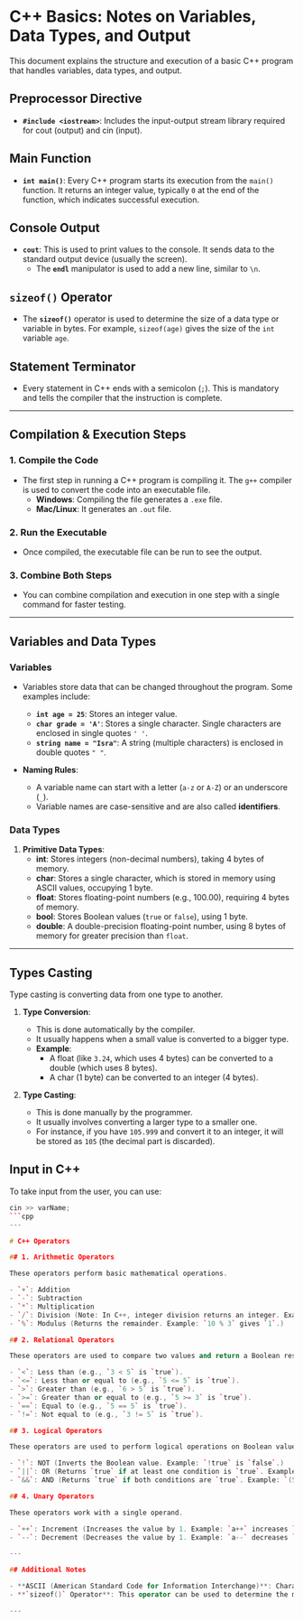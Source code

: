 # C++ Basics: Notes on Variables, Data Types, and Output

This document explains the structure and execution of a basic C++ program that handles variables, data types, and output.

## Preprocessor Directive

- **`#include <iostream>`**: Includes the input-output stream library required for cout (output) and cin (input).

## Main Function

- **`int main()`**: Every C++ program starts its execution from the `main()` function. It returns an integer value, typically `0` at the end of the function, which indicates successful execution.

## Console Output
- **`cout`**: This is used to print values to the console. It sends data to the standard output device (usually the screen).
  - The **`endl`** manipulator is used to add a new line, similar to `\n`.

## `sizeof()` Operator
- The **`sizeof()`** operator is used to determine the size of a data type or variable in bytes. For example, `sizeof(age)` gives the size of the `int` variable `age`.

## Statement Terminator
- Every statement in C++ ends with a semicolon (`;`). This is mandatory and tells the compiler that the instruction is complete.

---

## Compilation & Execution Steps

### 1. **Compile the Code**
- The first step in running a C++ program is compiling it. The `g++` compiler is used to convert the code into an executable file.
  - **Windows**: Compiling the file generates a `.exe` file.
  - **Mac/Linux**: It generates an `.out` file.

### 2. **Run the Executable**
- Once compiled, the executable file can be run to see the output.

### 3. **Combine Both Steps**
- You can combine compilation and execution in one step with a single command for faster testing.

---

## Variables and Data Types

### Variables
- Variables store data that can be changed throughout the program. Some examples include:
  - **`int age = 25`**: Stores an integer value.
  - **`char grade = 'A'`**: Stores a single character. Single characters are enclosed in single quotes `' '`.
  - **`string name = "Isra"`**: A string (multiple characters) is enclosed in double quotes `" "`.

- **Naming Rules**:
  - A variable name can start with a letter (`a-z` or `A-Z`) or an underscore (`_`).
  - Variable names are case-sensitive and are also called **identifiers**.

### Data Types

1. **Primitive Data Types**:
   - **int**: Stores integers (non-decimal numbers), taking 4 bytes of memory.
   - **char**: Stores a single character, which is stored in memory using ASCII values, occupying 1 byte.
   - **float**: Stores floating-point numbers (e.g., 100.00), requiring 4 bytes of memory.
   - **bool**: Stores Boolean values (`true` or `false`), using 1 byte.
   - **double**: A double-precision floating-point number, using 8 bytes of memory for greater precision than `float`.

---

## Types Casting

Type casting is converting data from one type to another.

1. **Type Conversion**:
   - This is done automatically by the compiler.
   - It usually happens when a small value is converted to a bigger type.
   - **Example**: 
     - A float (like `3.24`, which uses 4 bytes) can be converted to a double (which uses 8 bytes).
     - A char (1 byte) can be converted to an integer (4 bytes).

2. **Type Casting**:
   - This is done manually by the programmer.
   - It usually involves converting a larger type to a smaller one.
   - For instance, if you have `105.999` and convert it to an integer, it will be stored as `105` (the decimal part is discarded).

## Input in C++

To take input from the user, you can use:

```cpp
cin >> varName;
```cpp
---

# C++ Operators

## 1. Arithmetic Operators

These operators perform basic mathematical operations.

- `+`: Addition
- `-`: Subtraction
- `*`: Multiplication
- `/`: Division (Note: In C++, integer division returns an integer. Example: `5 / 2` gives `2`, not `2.5`.)
- `%`: Modulus (Returns the remainder. Example: `10 % 3` gives `1`.)

## 2. Relational Operators

These operators are used to compare two values and return a Boolean result (`true` or `false`).

- `<`: Less than (e.g., `3 < 5` is `true`).
- `<=`: Less than or equal to (e.g., `5 <= 5` is `true`).
- `>`: Greater than (e.g., `6 > 5` is `true`).
- `>=`: Greater than or equal to (e.g., `5 >= 3` is `true`).
- `==`: Equal to (e.g., `5 == 5` is `true`).
- `!=`: Not equal to (e.g., `3 != 5` is `true`).

## 3. Logical Operators

These operators are used to perform logical operations on Boolean values.

- `!`: NOT (Inverts the Boolean value. Example: `!true` is `false`.)
- `||`: OR (Returns `true` if at least one condition is `true`. Example: `(3 < 5 || 2 > 5)` is `true`.)
- `&&`: AND (Returns `true` if both conditions are `true`. Example: `(5 > 3 && 5 > 2)` is `true`.)

## 4. Unary Operators

These operators work with a single operand.

- `++`: Increment (Increases the value by 1. Example: `a++` increases `a` after it's used, `++a` increases `a` before it's used.)
- `--`: Decrement (Decreases the value by 1. Example: `a--` decreases `a` after it's used, `--a` decreases `a` before it's used.)

---

## Additional Notes

- **ASCII (American Standard Code for Information Interchange)**: Characters are stored in memory as their corresponding ASCII values. For example, the letter 'A' is stored as 65.
- **`sizeof()` Operator**: This operator can be used to determine the memory size (in bytes) that a particular variable or data type occupies.

---
